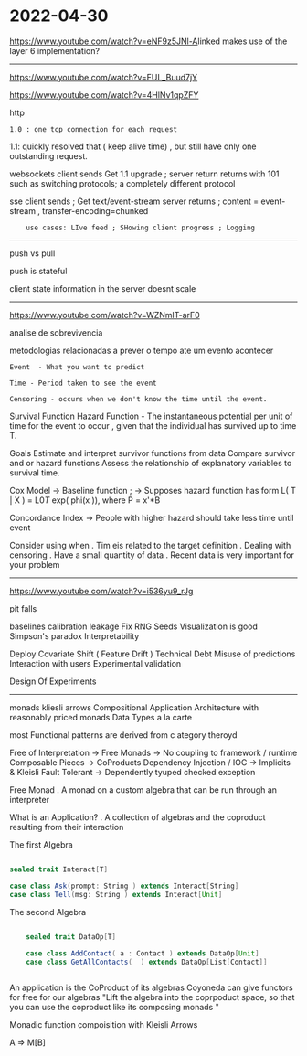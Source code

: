 # 2022-04-30

<https://www.youtube.com/watch?v=eNF9z5JNl-A>linked makes use of the layer 6 implementation?

___

<https://www.youtube.com/watch?v=FUL_Buud7jY>

<https://www.youtube.com/watch?v=4HlNv1qpZFY>

http

    1.0 : one tcp connection for each request
1.1: quickly resolved that ( keep alive time) , but still have only one outstanding request.

websockets
    client sends Get 1.1 upgrade ;
    server return returns with 101 such as switching protocols; a completely different protocol

sse
    client sends ; Get text/event-stream
    server returns ; content = event-stream , transfer-encoding=chunked

        use cases: LIve feed ; SHowing client progress ; Logging 

___

push vs pull

push is stateful

client state information in the server doesnt scale

___

<https://www.youtube.com/watch?v=WZNmlT-arF0>

analise de sobrevivencia

metodologias relacionadas a prever o tempo ate um evento acontecer

    Event  - What you want to predict

    Time - Period taken to see the event

    Censoring - occurs when we don't know the time until the event. 

Survival Function
Hazard Function - The instantaneous potential per unit of time for the event to occur , given that the individual has survived up to time T.

Goals
    Estimate and interpret survivor functions from data
    Compare survivor and or hazard functions
    Assess the relationship of explanatory variables to survival time.

Cox Model
    -> Baseline function  ;
    -> Supposes hazard function has form L( T | X ) = L0*T* exp( phi(x )), where P = x'*B

Concordance Index
    ->  People with higher hazard should take less time until event

Consider using when
    . Tim eis related to the target definition
    . Dealing with censoring
    . Have a small quantity of data
    . Recent data is very important for your problem

___

<https://www.youtube.com/watch?v=i536yu9_rJg>

pit falls

baselines
calibration
leakage
Fix RNG Seeds
Visualization is good
Simpson's paradox
Interpretability

Deploy
    Covariate Shift ( Feature Drift )
    Technical Debt
    Misuse of predictions
    Interaction with users
    Experimental validation

Design Of Experiments

___

monads
kliesli arrows
Compositional Application Architecture with reasonably priced monads
Data Types a la carte

most Functional patterns are derived from c ategory theroyd

Free of Interpretation  -> Free Monads
    -> No coupling to framework / runtime
Composable Pieces -> CoProducts
Dependency Injection / IOC -> Implicits & Kleisli
Fault Tolerant -> Dependently tyuped checked exception

Free Monad
    . A monad on a custom algebra that can be run through an interpreter

What is an Application?
    . A collection of algebras and the coproduct resulting from their interaction

The first Algebra

```scala

sealed trait Interact[T]

case class Ask(prompt: String ) extends Interact[String]
case class Tell(msg: String ) extends Interact[Unit]

```

The second Algebra

```scala
 
    sealed trait DataOp[T]

    case class AddContact( a : Contact ) extends DataOp[Unit]
    case class GetAllContacts(  ) extends DataOp[List[Contact]]



```

An application is the CoProduct of its algebras
Coyoneda can give functors for free for our algebras
    "Lift the algebra into the coprpoduct space, so that you can use the coproduct like its composing monads "

Monadic function compoisition with Kleisli Arrows

A => M[B]

